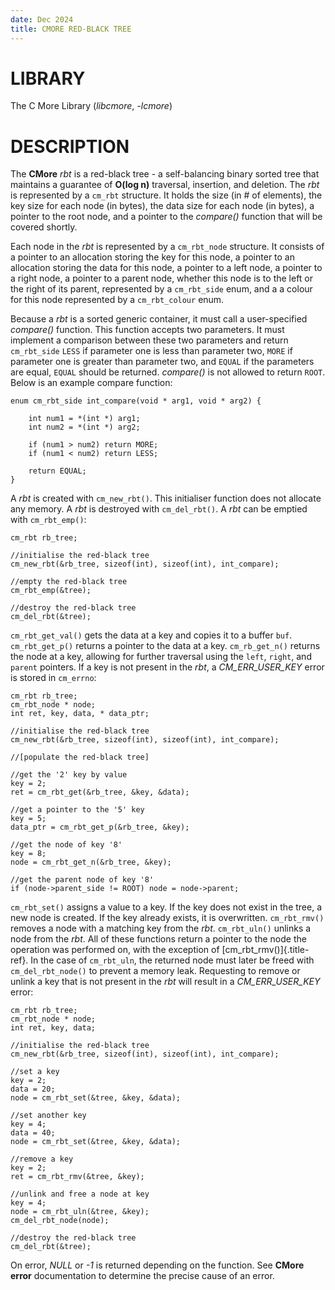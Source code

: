```yaml
---
date: Dec 2024
title: CMORE RED-BLACK TREE
---
```


# LIBRARY

The C More Library (*libcmore*, *-lcmore*)

# DESCRIPTION

The **CMore** *rbt* is a red-black tree - a self-balancing binary sorted
tree that maintains a guarantee of **O(log n)** traversal, insertion,
and deletion. The *rbt* is represented by a `cm_rbt` structure. It holds
the size (in \# of elements), the key size for each node (in bytes), the
data size for each node (in bytes), a pointer to the root node, and a
pointer to the *compare()* function that will be covered shortly.

Each node in the *rbt* is represented by a `cm_rbt_node` structure. It
consists of a pointer to an allocation storing the key for this node, a
pointer to an allocation storing the data for this node, a pointer to a
left node, a pointer to a right node, a pointer to a parent node,
whether this node is to the left or the right of its parent, represented
by a `cm_rbt_side` enum, and a a colour for this node represented by a
`cm_rbt_colour` enum.

Because a *rbt* is a sorted generic container, it must call a
user-specified *compare()* function. This function accepts two
parameters. It must implement a comparison between these two parameters
and return `cm_rbt_side` `LESS` if parameter one is less than parameter
two, `MORE` if parameter one is greater than parameter two, and `EQUAL`
if the parameters are equal, `EQUAL` should be returned. *compare()* is
not allowed to return `ROOT`. Below is an example compare function:

    enum cm_rbt_side int_compare(void * arg1, void * arg2) {

        int num1 = *(int *) arg1;
        int num2 = *(int *) arg2;

        if (num1 > num2) return MORE;
        if (num1 < num2) return LESS;

        return EQUAL;
    }

A *rbt* is created with `cm_new_rbt()`. This initialiser function does
not allocate any memory. A *rbt* is destroyed with `cm_del_rbt()`. A
*rbt* can be emptied with `cm_rbt_emp()`:

    cm_rbt rb_tree;

    //initialise the red-black tree
    cm_new_rbt(&rb_tree, sizeof(int), sizeof(int), int_compare);

    //empty the red-black tree
    cm_rbt_emp(&tree);

    //destroy the red-black tree
    cm_del_rbt(&tree);

`cm_rbt_get_val()` gets the data at a key and copies it to a buffer
`buf`. `cm_rbt_get_p()` returns a pointer to the data at a key.
`cm_rb_get_n()` returns the node at a key, allowing for further
traversal using the `left`, `right`, and `parent` pointers. If a key is
not present in the *rbt*, a *CM_ERR_USER_KEY* error is stored in
`cm_errno`:

    cm_rbt rb_tree;
    cm_rbt_node * node;
    int ret, key, data, * data_ptr;

    //initialise the red-black tree
    cm_new_rbt(&rb_tree, sizeof(int), sizeof(int), int_compare);

    //[populate the red-black tree]

    //get the '2' key by value
    key = 2;
    ret = cm_rbt_get(&rb_tree, &key, &data);

    //get a pointer to the '5' key
    key = 5;
    data_ptr = cm_rbt_get_p(&rb_tree, &key);

    //get the node of key '8'
    key = 8;
    node = cm_rbt_get_n(&rb_tree, &key);

    //get the parent node of key '8'
    if (node->parent_side != ROOT) node = node->parent;

`cm_rbt_set()` assigns a value to a key. If the key does not exist in
the tree, a new node is created. If the key already exists, it is
overwritten. `cm_rbt_rmv()` removes a node with a matching key from the
*rbt*. `cm_rbt_uln()` unlinks a node from the *rbt*. All of these
functions return a pointer to the node the operation was performed on,
with the exception of [cm_rbt_rmv()]{.title-ref}. In the case of
`cm_rbt_uln`, the returned node must later be freed with
`cm_del_rbt_node()` to prevent a memory leak. Requesting to remove or
unlink a key that is not present in the *rbt* will result in a
*CM_ERR_USER_KEY* error:

    cm_rbt rb_tree;
    cm_rbt_node * node;
    int ret, key, data;

    //initialise the red-black tree
    cm_new_rbt(&rb_tree, sizeof(int), sizeof(int), int_compare);

    //set a key
    key = 2;
    data = 20;
    node = cm_rbt_set(&tree, &key, &data);

    //set another key
    key = 4;
    data = 40;
    node = cm_rbt_set(&tree, &key, &data);

    //remove a key
    key = 2;
    ret = cm_rbt_rmv(&tree, &key);

    //unlink and free a node at key
    key = 4;
    node = cm_rbt_uln(&tree, &key);
    cm_del_rbt_node(node);

    //destroy the red-black tree
    cm_del_rbt(&tree);

On error, *NULL* or *-1* is returned depending on the function. See
**CMore** **error** documentation to determine the precise cause of an
error.

